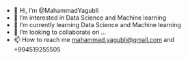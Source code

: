 - 👋 Hi, I’m @MahammadYagubli
- 👀 I’m interested in Data Science and Machine learning 
- 🌱 I’m currently learning Data Science and Machine learning 
- 💞️ I’m looking to collaborate on ...
- 📫 How to reach me mahammad.yagubli@gmail.com and +994519255505

<!---
MahammadYagubli/MahammadYagubli is a ✨ special ✨ repository because its `README.md` (this file) appears on your GitHub profile.
You can click the Preview link to take a look at your changes.
--->
